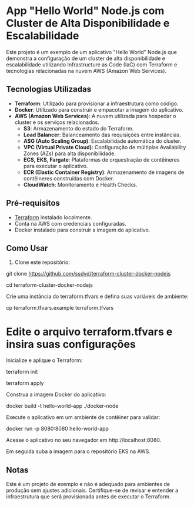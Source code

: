 # App "Hello World" Node.js com Cluster de Alta Disponibilidade e Escalabilidade

Este projeto é um exemplo de um aplicativo "Hello World" Node.js que demonstra a configuração de um cluster de alta disponibilidade e escalabilidade utilizando Infrastructure as Code (IaC) com Terraform e tecnologias relacionadas na nuvem AWS (Amazon Web Services).

## Tecnologias Utilizadas

- **Terraform**: Utilizado para provisionar a infraestrutura como código.
- **Docker**: Utilizado para construir e empacotar a imagem do aplicativo.
- **AWS (Amazon Web Services)**: A nuvem utilizada para hospedar o cluster e os serviços relacionados.
  - **S3**: Armazenamento do estado do Terraform.
  - **Load Balancer**: Balanceamento das requisições entre instâncias.
  - **ASG (Auto Scaling Group)**: Escalabilidade automática do cluster.
  - **VPC (Virtual Private Cloud)**: Configuração de múltiplas Availability Zones (AZs) para alta disponibilidade.
  - **ECS, EKS, Fargate**: Plataformas de orquestração de contêineres para executar o aplicativo.
  - **ECR (Elastic Container Registry)**: Armazenamento de imagens de contêineres construídas com Docker.
  - **CloudWatch**: Monitoramento e Health Checks.

## Pré-requisitos

- [Terraform](https://www.terraform.io/downloads.html) instalado localmente.
- Conta na AWS com credenciais configuradas.
- Docker instalado para construir a imagem do aplicativo.

## Como Usar

1. Clone este repositório:

git clone https://github.com/ssdvd/terraform-cluster-docker-nodejs

cd terraform-cluster-docker-nodejs

Crie uma instância do terraform.tfvars e defina suas variáveis de ambiente:

cp terraform.tfvars.example terraform.tfvars

# Edite o arquivo terraform.tfvars e insira suas configurações
Inicialize e aplique o Terraform:

terraform init

terraform apply

Construa a imagem Docker do aplicativo:

docker build -t hello-world-app ./docker-node

Execute o aplicativo em um ambiente de contêiner para validar:

docker run -p 8080:8080 hello-world-app

Acesse o aplicativo no seu navegador em http://localhost:8080.

Em seguida suba a imagem para o repositório EKS na AWS.

## Notas
Este é um projeto de exemplo e não é adequado para ambientes de produção sem ajustes adicionais.
Certifique-se de revisar e entender a infraestrutura que será provisionada antes de executar o Terraform.
